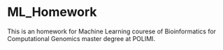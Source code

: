 # ML_Homework
This is an homework for Machine Learning courese of Bioinformatics for Computational Genomics master degree at POLIMI. 

